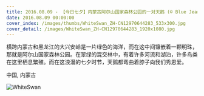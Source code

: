 ```yaml
---
title: 2016.08.09 - 【今日七夕】内蒙古阿尔山国家森林公园的一对天鹅 (© Blue Jean Images/Getty Images)
date: 2016.08.09 00:00:00
cover_index: /images/thumbs/WhiteSwan_ZH-CN12970644283_533x300.jpg
cover_detail: /images/WhiteSwan_ZH-CN12970644283_1920x1080.jpg
---
```


横跨内蒙古和黑龙江的大兴安岭是一片绿色的海洋，而在这中间镶嵌着一颗明珠，那就是阿尔山国家森林公园。在翠绿的混交林中，有着许多河流和湖泊，许多鸟类在这里栖息繁殖。而在这浪漫的七夕时节，天鹅都弯曲着脖子向我们秀恩爱。

中国, 内蒙古

![WhiteSwan](/images/WhiteSwan_ZH-CN12970644283_1920x1080.jpg)
